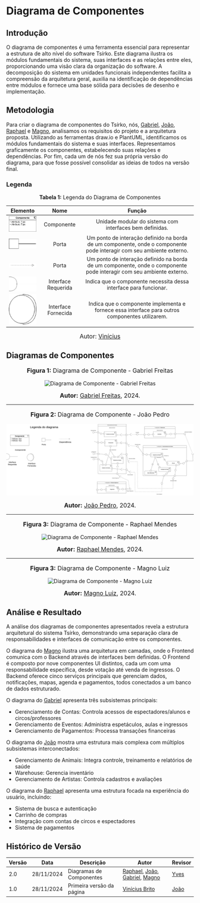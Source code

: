 # Diagrama de Componentes

## Introdução

O diagrama de componentes é uma ferramenta essencial para representar a estrutura de alto nível do software Tsírko. Este diagrama ilustra os módulos fundamentais do sistema, suas interfaces e as relações entre eles, proporcionando uma visão clara da organização do software. A decomposição do sistema em unidades funcionais independentes facilita a compreensão da arquitetura geral, auxilia na identificação de dependências entre módulos e fornece uma base sólida para decisões de desenho e implementação.

## Metodologia

Para criar o diagrama de componentes do Tsírko, nós, [Gabriel](https://github.com/gabrielfreitass1), [João](https://github.com/joaopedrodasilvarodrigues), [Raphael](https://github.com/Raphides) e [Magno](https://github.com/magnluiz), analisamos os requisitos do projeto e a arquitetura proposta. Utilizando as ferramentas draw.io e PlantUML, identificamos os módulos fundamentais do sistema e suas interfaces. Representamos graficamente os componentes, estabelecendo suas relações e dependências. Por fim, cada um de nós fez sua própria versão do diagrama, para que fosse possível consolidar as ideias de todos na versão final.

### Legenda

<p align="center" > <font><strong>Tabela 1:</strong> Legenda do Diagrama de Componentes</font> <br></p>

|Elemento|Nome|Função|
|:--:|:--:|:--:|
|<img src="https://raw.githubusercontent.com/UnBArqDsw2024-2/2024.2_G9_Tsirko_Entrega_02/main/docs/assets/componente.drawio.png" alt="Componente" width="100px">|Componente|Unidade modular do sistema com interfaces bem definidas. |
|<img src="https://raw.githubusercontent.com/UnBArqDsw2024-2/2024.2_G9_Tsirko_Entrega_02/main/docs/assets/componenteporta.drawio.png" alt="Porta" width="100px">|Porta|Um ponto de interação definido na borda de um componente, onde o componente pode interagir com seu ambiente externo. |
|<img src="https://raw.githubusercontent.com/UnBArqDsw2024-2/2024.2_G9_Tsirko_Entrega_02/main/docs/assets/componentedependencia.drawio.png" alt="Dependencia" width="100px">|Porta|Um ponto de interação definido na borda de um componente, onde o componente pode interagir com seu ambiente externo. |
|<img src="https://raw.githubusercontent.com/UnBArqDsw2024-2/2024.2_G9_Tsirko_Entrega_02/main/docs/assets/componenteinterfacerequerida.drawio.png" alt="Interface" width="100px">|Interface Requerida|Indica que o componente necessita dessa interface para funcionar.| 
|<img src="https://raw.githubusercontent.com/UnBArqDsw2024-2/2024.2_G9_Tsirko_Entrega_02/main/docs/assets/componenteinterfacefornecida.drawio.png" alt="Interface" width="100px">|Interface Fornecida|Indica que o componente implementa e fornece essa interface para outros componentes utilizarem.| 

<font size="3"><p style="text-align: center">Autor: [Vinícius](https://github.com/vini051)</p></font>


## Diagramas de Componentes

<div align="center">
<font size="3"><p style="text-align: center"><b>Figura 1:</b> Diagrama de Componente - Gabriel Freitas </p></font>

![ Diagrama de Componente - Gabriel Freitas](https://raw.githubusercontent.com/UnBArqDsw2024-2/2024.2_G9_Tsirko_Entrega_02/main/docs/assets/Gabriel_DiagramaDeComponentes.drawio.png)

<font size="3"><p style="text-align: center"><b>Autor:</b> <a href="https://github.com/gabrielfreitass1">Gabriel Freitas</a>, 2024.</p></font>

</div>

---

<div align="center">
<font size="3"><p style="text-align: center"><b>Figura 2:</b>  Diagrama de Componente - João Pedro </p></font>

![ Diagrama de Componente - João Pedro](https://raw.githubusercontent.com/UnBArqDsw2024-2/2024.2_G9_Tsirko_Entrega_02/main/docs/assets/Joao_Pedro_Diagrama_De_Componentes_Revisado2.png)

<font size="3"><p style="text-align: center"><b>Autor:</b> <a href="https://github.com/joaopedrodasilvarodrigues">João Pedro</a>, 2024.</p></font>

</div>

---

<div align="center">
<font size="3"><p style="text-align: center"><b>Figura 3:</b>  Diagrama de Componente - Raphael Mendes </p></font>

![ Diagrama de Componente - Raphael Mendes](https://raw.githubusercontent.com/UnBArqDsw2024-2/2024.2_G9_Tsirko_Entrega_02/main/docs/assets/Raphael_DiagramaDeComponentes.png)

<font size="3"><p style="text-align: center"><b>Autor:</b> <a href="https://github.com/Raphides">Raphael Mendes</a>, 2024.</p></font>

</div>

---

<div align="center">
<font size="3"><p style="text-align: center"><b>Figura 3:</b>  Diagrama de Componente - Magno Luiz </p></font>

![ Diagrama de Componente - Magno Luiz](https://raw.githubusercontent.com/UnBArqDsw2024-2/2024.2_G9_Tsirko_Entrega_02/main/docs/assets/Magno_DiagramaDeComponentes.png)

<font size="3"><p style="text-align: center"><b>Autor:</b> <a href="https://github.com/magnluiz">Magno Luiz</a>, 2024.</p></font>

</div>

## Análise e Resultado

A análise dos diagramas de componentes apresentados revela a estrutura arquitetural do sistema Tsírko, demonstrando uma separação clara de responsabilidades e interfaces de comunicação entre os componentes.

O diagrama do [Magno](https://github.com/magnluiz) ilustra uma arquitetura em camadas, onde o Frontend comunica com o Backend através de interfaces bem definidas. O Frontend é composto por nove componentes UI distintos, cada um com uma responsabilidade específica, desde votação até venda de ingressos. O Backend oferece cinco serviços principais que gerenciam dados, notificações, mapas, agenda e pagamentos, todos conectados a um banco de dados estruturado.

O diagrama do [Gabriel](https://github.com/gabrielfreitass1) apresenta três subsistemas principais:

- Gerenciamento de Contas: Controla acessos de espectadores/alunos e circos/professores
- Gerenciamento de Eventos: Administra espetáculos, aulas e ingressos
- Gerenciamento de Pagamentos: Processa transações financeiras

O diagrama do [João](https://github.com/joaopedrodasilvarodrigues) mostra uma estrutura mais complexa com múltiplos subsistemas interconectados:

- Gerenciamento de Animais: Integra controle, treinamento e relatórios de saúde
- Warehouse: Gerencia inventário
- Gerenciamento de Artistas: Controla cadastros e avaliações

O diagrama do [Raphael](https://github.com/Raphides) apresenta uma estrutura focada na experiência do usuário, incluindo:

- Sistema de busca e autenticação
- Carrinho de compras
- Integração com contas de circos e espectadores
- Sistema de pagamentos

## Histórico de Versão

| Versão | Data       | Descrição                 | Autor                                                                                                                                                                              | Revisor                                              |
| ------ | ---------- | ------------------------- | ---------------------------------------------------------------------------------------------------------------------------------------------------------------------------------- | ---------------------------------------------------- |
| 2.0    | 28/11/2024 | Diagramas de Componentes  | [Raphael](https://github.com/Raphides), [João](https://github.com/joaopedrodasilvarodrigues), [Gabriel](https://github.com/gabrielfreitass1), [Magno](https://github.com/magnluiz) | [Yves](https://github.com/yvestxt)                   |
| 1.0    | 28/11/2024 | Primeira versão da página | [Vinícius Brito](https://github.com/vini051)                                                                                                                                       | [João](https://github.com/joaopedrodasilvarodrigues) |
